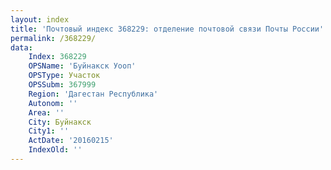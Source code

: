 ```yaml
---
layout: index
title: 'Почтовый индекс 368229: отделение почтовой связи Почты России'
permalink: /368229/
data:
    Index: 368229
    OPSName: 'Буйнакск Уооп'
    OPSType: Участок
    OPSSubm: 367999
    Region: 'Дагестан Республика'
    Autonom: ''
    Area: ''
    City: Буйнакск
    City1: ''
    ActDate: '20160215'
    IndexOld: ''
---
```

